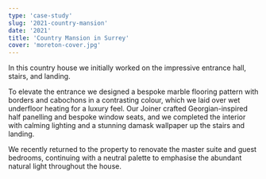 ```yaml
---
type: 'case-study'
slug: '2021-country-mansion'
date: '2021'
title: 'Country Mansion in Surrey'
cover: 'moreton-cover.jpg'
---
```


In this country house we initially worked on the impressive entrance hall, stairs, and landing.

To elevate the entrance we designed a bespoke marble flooring pattern with borders and cabochons in a contrasting colour, which we laid over wet underfloor heating for a luxury feel. Our Joiner crafted Georgian-inspired half panelling and bespoke window seats, and we completed the interior with calming lighting and a stunning damask wallpaper up the stairs and landing.

We recently returned to the property to renovate the master suite and guest bedrooms, continuing with a neutral palette to emphasise the abundant natural light throughout the house.
